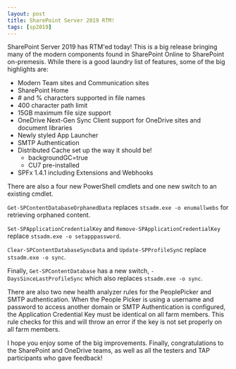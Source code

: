 ```yaml
---
layout: post
title: SharePoint Server 2019 RTM!
tags: [sp2019]
---
```


SharePoint Server 2019 has RTM'ed today! This is a big release bringing many of the modern components found in SharePoint Online to SharePoint on-premesis. While there is a good laundry list of features, some of the big highlights are:

* Modern Team sites and Communication sites
* SharePoint Home
* \# and % characters supported in file names
* 400 character path limit
* 15GB maximum file size support
* OneDrive Next-Gen Sync Client support for OneDrive sites and document libraries
* Newly styled App Launcher
* SMTP Authentication
* Distributed Cache set up the way it should be!
    * backgroundGC=true
    * CU7 pre-installed
* SPFx 1.4.1 including Extensions and Webhooks

There are also a four new PowerShell cmdlets and one new switch to an existing cmdlet.

`Get-SPContentDatabaseOrphanedData` replaces `stsadm.exe -o enumallwebs` for retrieving orphaned content.

`Set-SPApplicationCredentialKey` and `Remove-SPApplicationCredentialKey` replace `stsadm.exe -o setapppassword`.

`Clear-SPContentDatabaseSyncData` and `Update-SPProfileSyn`c replace `stsadm.exe -o sync`.

Finally, `Get-SPContentDatabase` has a new switch, `-DaysSinceLastProfileSync` which also replaces `stsadm.exe -o sync`.

There are also two new health analyzer rules for the PeoplePicker and SMTP authentication. When the People Picker is using a username and password to access another domain or SMTP Authentication is configured, the Application Credential Key must be identical on all farm members. This rule checks for this and will throw an error if the key is not set properly on all farm members.

I hope you enjoy some of the big improvements. Finally, congratulations to the SharePoint and OneDrive teams, as well as all the testers and TAP participants who gave feedback!
